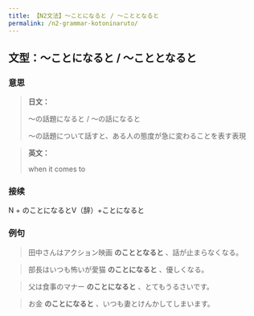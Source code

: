 ```yaml
---
title: 【N2文法】〜ことになると / 〜こととなると
permalink: /n2-grammar-kotoninaruto/
---
```


## 文型：〜ことになると / 〜こととなると

### 意思

> **日文：**
> 
> ～の話題になると / ～の話になると
> 
> 〜の話題について話すと、ある人の態度が急に変わることを表す表現


> **英文：**
> 
> when it comes to


### 接续

N + のことになるとV（辞）+ことになると

### 例句

> 田中さんはアクション映画 **のこととなると** 、話が止まらなくなる。

> 部長はいつも怖いが愛猫 **のことになると** 、優しくなる。

> 父は食事のマナー **のことになると** 、とてもうるさいです。

> お金 **のことになると** 、いつも妻とけんかしてしまいます。

